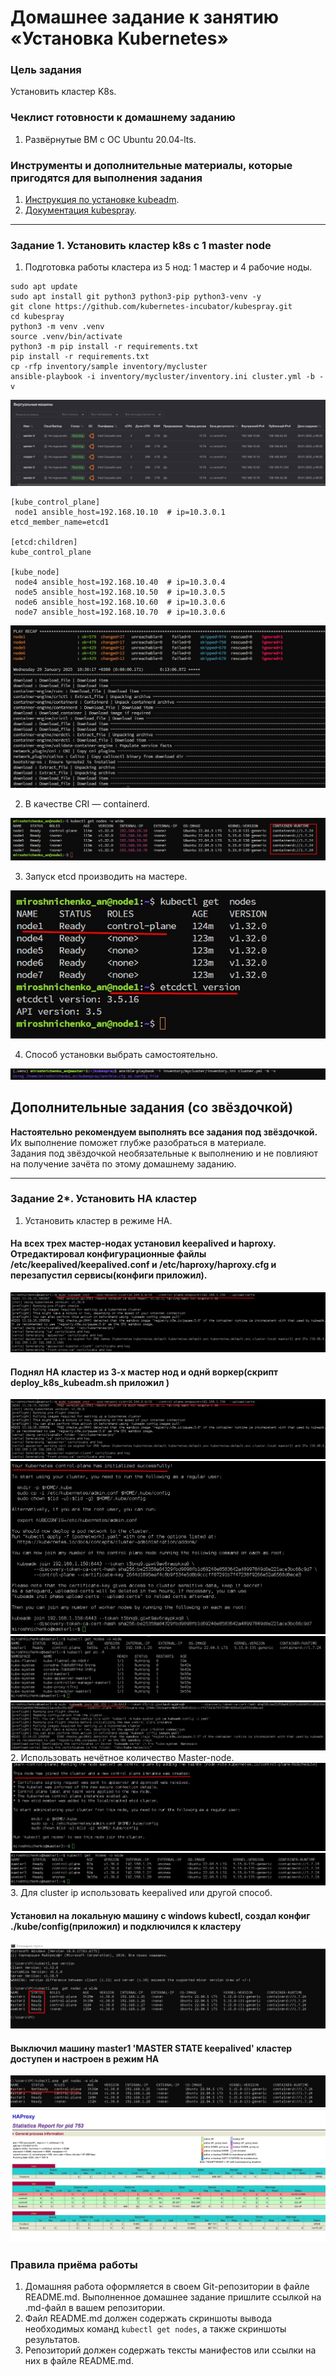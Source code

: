 # Домашнее задание к занятию «Установка Kubernetes»

### Цель задания

Установить кластер K8s.

### Чеклист готовности к домашнему заданию

1. Развёрнутые ВМ с ОС Ubuntu 20.04-lts.


### Инструменты и дополнительные материалы, которые пригодятся для выполнения задания

1. [Инструкция по установке kubeadm](https://kubernetes.io/docs/setup/production-environment/tools/kubeadm/create-cluster-kubeadm/).
2. [Документация kubespray](https://kubespray.io/).

-----

### Задание 1. Установить кластер k8s с 1 master node

1. Подготовка работы кластера из 5 нод: 1 мастер и 4 рабочие ноды.
```
sudo apt update
sudo apt install git python3 python3-pip python3-venv -y
git clone https://github.com/kubernetes-incubator/kubespray.git
cd kubespray
python3 -m venv .venv
source .venv/bin/activate
python3 -m pip install -r requirements.txt
pip install -r requirements.txt 
cp -rfp inventory/sample inventory/mycluster
ansible-playbook -i inventory/mycluster/inventory.ini cluster.yml -b -v 
```
![image](screenshots/1_1.jpg) 

```
[kube_control_plane]
 node1 ansible_host=192.168.10.10  # ip=10.3.0.1 etcd_member_name=etcd1

[etcd:children]
kube_control_plane

[kube_node]
 node4 ansible_host=192.168.10.40  # ip=10.3.0.4
 node5 ansible_host=192.168.10.50  # ip=10.3.0.5
 node6 ansible_host=192.168.10.60  # ip=10.3.0.6
 node7 ansible_host=192.168.10.70  # ip=10.3.0.6
```  
![image](screenshots/1_2.jpg) 

2. В качестве CRI — containerd.

![image](screenshots/1_2_1.jpg) 

3. Запуск etcd производить на мастере.

![image](screenshots/1_3.jpg) 

4. Способ установки выбрать самостоятельно.

![image](screenshots/1_4.jpg) 

## Дополнительные задания (со звёздочкой)

**Настоятельно рекомендуем выполнять все задания под звёздочкой.** Их выполнение поможет глубже разобраться в материале.   
Задания под звёздочкой необязательные к выполнению и не повлияют на получение зачёта по этому домашнему заданию. 

------
### Задание 2*. Установить HA кластер

1. Установить кластер в режиме HA.
#### На всех  трех мастер-нодах  установил keepalived и haproxy. Отредактировал конфигурационныe файлы /etc/keepalived/keepalived.conf и /etc/haproxy/haproxy.cfg и перезапустил сервисы(конфиги приложил). 
![image](screenshots/2_1.jpg)
#### Поднял  HA кластер из  3-х мастер нод  и однй воркер(скрипт deploy_k8s_kubeadm.sh приложил )  
![image](screenshots/2_1.jpg)
![image](screenshots/2_2.jpg)
![image](screenshots/2_3.jpg)
![image](screenshots/2_4.jpg)
2. Использовать нечётное количество Master-node.
![image](screenshots/2_5.jpg)
![image](screenshots/2_6.jpg)
3. Для cluster ip использовать keepalived или другой способ.
#### Установил на  локальную машину  с windows kubectl, создал конфиг ./kube/config(приложил)  и подключился   к кластеру 
![image](screenshots/2_7.jpg)
#### Выключил машину master1 'MASTER STATE keepalived' кластер  доступен и настроен в режим HA
![image](screenshots/2_8.jpg)
![image](screenshots/2_9.jpg)


### Правила приёма работы

1. Домашняя работа оформляется в своем Git-репозитории в файле README.md. Выполненное домашнее задание пришлите ссылкой на .md-файл в вашем репозитории.
2. Файл README.md должен содержать скриншоты вывода необходимых команд `kubectl get nodes`, а также скриншоты результатов.
3. Репозиторий должен содержать тексты манифестов или ссылки на них в файле README.md.
